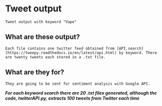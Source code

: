 # Tweet output 
    Tweet output with keyword "Vape"

## What are these output?
    Each file contains one twitter feed obtained from [API.search](https://tweepy.readthedocs.io/en/latest/api.html) by keyword. There are twenty tweets each stored in a .txt file.

## What are they for?
    They are going to be sent for sentiment analysis with Google API.

***For each keyword search there are 20 .txt files generated, although the code, twitterAPI.py, extracts 100 tweets from Twitter each time***
